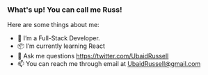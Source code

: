 ### What's up! You can call me Russ!


Here are some things about me:

- 🔭 I’m a Full-Stack Developer.
- 📦 I’m currently learning React
- 💬 Ask me questions https://twitter.com/UbaidRussell
- 📫 You can reach me through email at UbaidRussell@gmail.com


